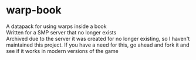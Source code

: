 # warp-book
A datapack for using warps inside a book<br/>
Written for a SMP server that no longer exists <br/>
Archived due to the server it was created for no longer existing, so I haven't maintained this project. If you have a need for this, go ahead and fork it and see if it works in modern versions of the game
